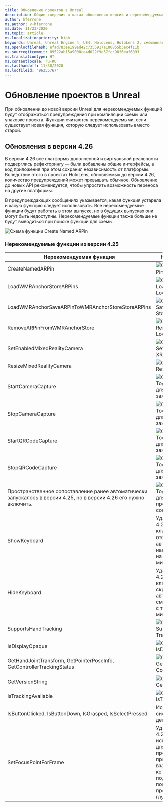 ```yaml
---
title: Обновление проектов в Unreal
description: Общие сведения о шагах обновления версии и нерекомендуемых API в проектах Unreal.
author: hferrone
ms.author: v-hferrone
ms.date: 11/23/2020
ms.topic: article
ms.localizationpriority: high
keywords: Unreal, Unreal Engine 4, UE4, HoloLens, HoloLens 2, смешанная реальность, разработка, документация, руководства, функции, гарнитура смешанной реальности, гарнитура Windows Mixed Reality, гарнитура виртуальной реальности, перенос, обновление
ms.openlocfilehash: efad783ee199ed42c7355917a180855b3ec4f11b
ms.sourcegitcommit: 09522ab15a9008ca4d022f9e37fcc98f6eaf6093
ms.translationtype: HT
ms.contentlocale: ru-RU
ms.lasthandoff: 11/30/2020
ms.locfileid: "96355767"
---
```

# <a name="upgrading-projects-in-unreal"></a>Обновление проектов в Unreal

При обновлении до новой версии Unreal для нерекомендуемых функций будут отображаться предупреждения при компиляции схемы или упаковке проекта.  Функции считаются нерекомендуемыми, если существует новая функция, которую следует использовать вместо старой. 

## <a name="426-upgrades"></a>Обновления в версии 4.26
 
В версии 4.26 все платформы дополненной и виртуальной реальности подверглись рефакторингу — были добавлены общие интерфейсы, а код приложения при этом сохранил независимость от платформы.  Вследствие этого в проектах HoloLens, обновляемых до версии 4.26, количество предупреждений может превышать обычное.  Обновление до новых API рекомендуется, чтобы упростить возможность переноса на другие платформы.

В предупреждающих сообщениях указывается, какая функция устарела и какую функцию следует использовать.  Все нерекомендуемые функции будут работать в этом выпуске, но в будущих выпусках они могут быть недоступны.  Нерекомендуемые функции также больше не будут выводиться при поиске функций для схемы.

![Схема функции Create Named ARPin](images/unreal-porting-img-01.png)

### <a name="425-deprecations"></a>Нерекомендуемые функции из версии 4.25

| Нерекомендуемая функция | Новая функция |
| --- | --- |
| CreateNamedARPin | ![Схема функции Pin Component](images/unreal-porting-img-02.png) |
| LoadWMRAnchorStoreARPins | ![Схема функции Load ARPins from Local Store](images/unreal-porting-img-03.png) |
| LoadWMRAnchorSaveARPinToWMRAnchorStoreStoreARPins | ![Схема функции Save ARPin to Local Store](images/unreal-porting-img-04.png) |
| RemoveARPinFromWMRAnchorStore | ![Схема функции Remove ARPin from Local Store](images/unreal-porting-img-05.png) |
| SetEnabledMixedRealityCamera | ![Схема функции Set Enabled XRCamera](images/unreal-porting-img-06.png) |
| ResizeMixedRealityCamera | ![Схема функции Resize XRCamera](images/unreal-porting-img-07.png) |
| StartCameraCapture | ![Схема функции Toggle ARCapture для запуска захвата с камеры](images/unreal-porting-img-08.png) |
| StopCameraCapture | ![Схема функции Toggle ARCapture для остановки захвата с камеры](images/unreal-porting-img-09.png) |
| StartQRCodeCapture | ![Схема функции Toggle ARCapture для запуска захвата QR-кода](images/unreal-porting-img-10.png) |
| StopQRCodeCapture | ![Схема функции Toggle ARCapture для остановки захвата QR-кода](images/unreal-porting-img-11.png) |
| Пространственное сопоставление ранее автоматически запускалось в версии 4.25, но в версии 4.26 его нужно включить. | ![Схема функции Toggle ARCapture для включения пространственного сопоставления](images/unreal-porting-img-12.png) |
| ShowKeyboard | Удалена в версии 4.26, так как клавиатура отображается автоматически при наведении фокуса на текстовое мини-приложение. |
| HideKeyboard | Удалена в версии 4.26, так как клавиатура скрывается автоматически при смещении фокуса с текстового мини-приложения. |
| SupportsHandTracking | ![Схема свойства Supports Hand Tracking](images/unreal-porting-img-13.png) |
| IsDisplayOpaque | ![Схема свойства IsDisplayOpaque](images/unreal-porting-img-14.png) |
| GetHandJointTransform, GetPointerPoseInfo, GetControllerTrackingStatus | ![Схема функции Get Motion Controller Data](images/unreal-porting-img-15.png) |
| GetVersionString | ![Схема функции Get Version String](images/unreal-porting-img-16.png) |
| IsTrackingAvailable | ![Схема свойства IsTrackingAvailable](images/unreal-porting-img-17.png) |
| IsButtonClicked, IsButtonDown, IsGrasped, IsSelectPressed | Используйте систему входных действий в Unreal. |
| SetFocusPointForFrame | Удалена в версии 4.26.  Ранее использовалась для повторного проецирования при удаленном взаимодействии, которое теперь поддерживает повторное проецирование глубины. |
